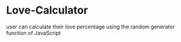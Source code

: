 # Love-Calculator
user can calculate their love percentage using the random generator function of JavaScript

